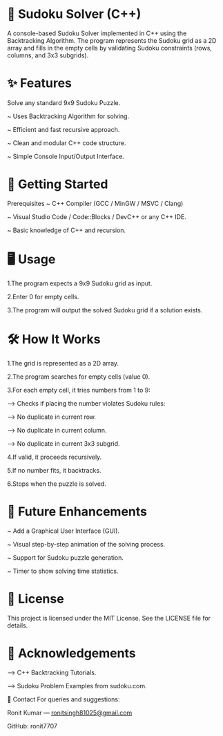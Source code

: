 # 🧩 Sudoku Solver (C++)
A console-based Sudoku Solver implemented in C++ using the Backtracking Algorithm. The program represents the Sudoku grid as a 2D array and fills in the empty cells by validating Sudoku constraints (rows, columns, and 3x3 subgrids).

# ✨ Features
Solve any standard 9x9 Sudoku Puzzle.

~ Uses Backtracking Algorithm for solving.

~ Efficient and fast recursive approach.

~ Clean and modular C++ code structure.

~ Simple Console Input/Output Interface.

# 🚀 Getting Started
Prerequisites
~ C++ Compiler (GCC / MinGW / MSVC / Clang)

~ Visual Studio Code / Code::Blocks / DevC++ or any C++ IDE.

~ Basic knowledge of C++ and recursion.

# 🖥️ Usage
1.The program expects a 9x9 Sudoku grid as input.

2.Enter 0 for empty cells.

3.The program will output the solved Sudoku grid if a solution exists.

# 🛠️ How It Works
1.The grid is represented as a 2D array.

2.The program searches for empty cells (value 0).

3.For each empty cell, it tries numbers from 1 to 9:

--> Checks if placing the number violates Sudoku rules:

--> No duplicate in current row.

--> No duplicate in current column.

--> No duplicate in current 3x3 subgrid.

4.If valid, it proceeds recursively.

5.If no number fits, it backtracks.

6.Stops when the puzzle is solved.

# 🧱 Future Enhancements
~ Add a Graphical User Interface (GUI).

~ Visual step-by-step animation of the solving process.

~ Support for Sudoku puzzle generation.

~ Timer to show solving time statistics.

# 📜 License
This project is licensed under the MIT License. See the LICENSE file for details.

# 🙌 Acknowledgements
--> C++ Backtracking Tutorials.

--> Sudoku Problem Examples from sudoku.com.

📧 Contact
For queries and suggestions:

Ronit Kumar — ronitsingh81025@gmail.com

GitHub: ronit7707
